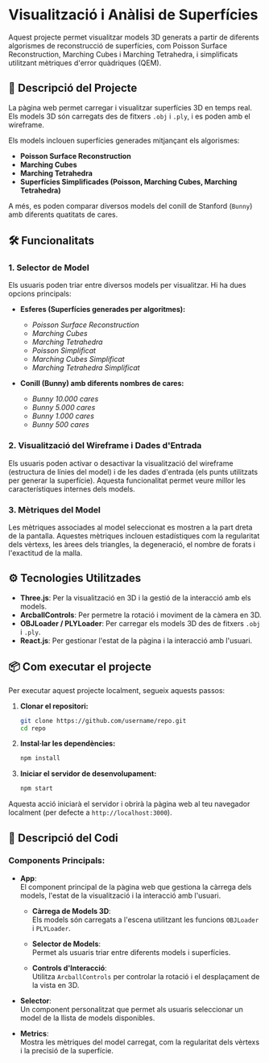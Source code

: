 # Visualització i Anàlisi de Superfícies

Aquest projecte permet visualitzar models 3D generats a partir de diferents algorismes de reconstrucció de superfícies, com Poisson Surface Reconstruction, Marching Cubes i Marching Tetrahedra, i simplificats utilitzant mètriques d'error quàdriques (QEM).

## 🚀 Descripció del Projecte

La pàgina web permet carregar i visualitzar superfícies 3D en temps real. Els models 3D són carregats des de fitxers `.obj` i `.ply`, i es poden amb el wireframe.

Els models inclouen superfícies generades mitjançant els algorismes:

-   **Poisson Surface Reconstruction**
-   **Marching Cubes**
-   **Marching Tetrahedra**
-   **Superfícies Simplificades (Poisson, Marching Cubes, Marching Tetrahedra)**

A més, es poden comparar diversos models del conill de Stanford (`Bunny`) amb diferents quatitats de cares.

## 🛠️ Funcionalitats

### 1. **Selector de Model**

Els usuaris poden triar entre diversos models per visualitzar. Hi ha dues opcions principals:

-   **Esferes (Superfícies generades per algoritmes):**

    -   _Poisson Surface Reconstruction_
    -   _Marching Cubes_
    -   _Marching Tetrahedra_
    -   _Poisson Simplificat_
    -   _Marching Cubes Simplificat_
    -   _Marching Tetrahedra Simplificat_

-   **Conill (Bunny) amb diferents nombres de cares:**
    -   _Bunny 10.000 cares_
    -   _Bunny 5.000 cares_
    -   _Bunny 1.000 cares_
    -   _Bunny 500 cares_

### 2. **Visualització del Wireframe i Dades d'Entrada**

Els usuaris poden activar o desactivar la visualització del wireframe (estructura de línies del model) i de les dades d'entrada (els punts utilitzats per generar la superfície). Aquesta funcionalitat permet veure millor les característiques internes dels models.

### 3. **Mètriques del Model**

Les mètriques associades al model seleccionat es mostren a la part dreta de la pantalla. Aquestes mètriques inclouen estadístiques com la regularitat dels vèrtexs, les àrees dels triangles, la degeneració, el nombre de forats i l'exactitud de la malla.

## ⚙️ Tecnologies Utilitzades

-   **Three.js**: Per la visualització en 3D i la gestió de la interacció amb els models.
-   **ArcballControls**: Per permetre la rotació i moviment de la càmera en 3D.
-   **OBJLoader / PLYLoader**: Per carregar els models 3D des de fitxers `.obj` i `.ply`.
-   **React.js**: Per gestionar l'estat de la pàgina i la interacció amb l'usuari.

## 📦 Com executar el projecte

Per executar aquest projecte localment, segueix aquests passos:

1. **Clonar el repositori:**

    ```bash
    git clone https://github.com/username/repo.git
    cd repo
    ```

2. **Instal·lar les dependències:**

    ```bash
    npm install
    ```

3. **Iniciar el servidor de desenvolupament:**

    ```bash
    npm start
    ```

Aquesta acció iniciarà el servidor i obrirà la pàgina web al teu navegador localment (per defecte a `http://localhost:3000`).

## 📝 Descripció del Codi

### Components Principals:

-   **App**:  
    El component principal de la pàgina web que gestiona la càrrega dels models, l'estat de la visualització i la interacció amb l'usuari.

    -   **Càrrega de Models 3D**:  
        Els models són carregats a l'escena utilitzant les funcions `OBJLoader` i `PLYLoader`.

    -   **Selector de Models**:  
        Permet als usuaris triar entre diferents models i superfícies.

    -   **Controls d'Interacció**:  
        Utilitza `ArcballControls` per controlar la rotació i el desplaçament de la vista en 3D.

-   **Selector**:  
    Un component personalitzat que permet als usuaris seleccionar un model de la llista de models disponibles.

-   **Metrics**:  
    Mostra les mètriques del model carregat, com la regularitat dels vèrtexs i la precisió de la superfície.

